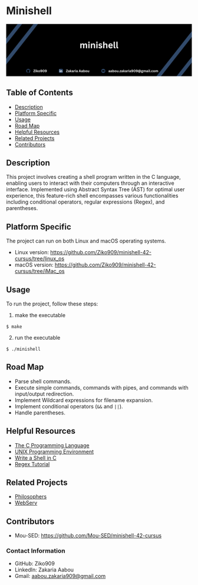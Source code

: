 # Minishell

![Intro](images/minishell.png)
## Table of Contents

- [Description](#description)
- [Platform Specific](#platform-specific)
- [Usage](#usage)
- [Road Map](#road-map)
- [Helpful Resources](#helpful-resources)
- [Related Projects](#related-projects)
- [Contributors](#contributors)

## Description

This project involves creating a shell program written in the C language, enabling users to interact with their computers through an interactive interface. Implemented using Abstract Syntax Tree (AST) for optimal user experience, this feature-rich shell encompasses various functionalities including conditional operators, regular expressions (Regex), and parentheses.

## Platform Specific

The project can run on both Linux and macOS operating systems.

- Linux version: https://github.com/Ziko909/minishell-42-cursus/tree/linux_os
- macOS version: https://github.com/Ziko909/minishell-42-cursus/tree/iMac_os

## Usage

To run the project, follow these steps:

1. make the executable

```
$ make
```
2. run the executable

```
$ ./minishell
```

## Road Map

- Parse shell commands.
- Execute simple commands, commands with pipes, and commands with input/output redirection.
- Implement Wildcard expressions for filename expansion.
- Implement conditional operators (`&&` and `||`).
- Handle parentheses.

## Helpful Resources

- [The C Programming Language](https://www.learn-c.org/)
- [UNIX Programming Environment](https://cs3157.github.io/www/2022-9/guides/unix-setup.html)
- [Write a Shell in C](https://brennan.io/2015/01/16/write-a-shell-in-c/)
- [Regex Tutorial](https://www.regular-expressions.info/tutorial.html)

## Related Projects

- [Philosophers](https://github.com/Ziko909/Philosophers_42Network)
- [WebServ](https://github.com/Ziko909/Webserv)

## Contributors

- Mou-SED: https://github.com/Mou-SED/minishell-42-cursus

### Contact Information

- GitHub: Ziko909
- LinkedIn: Zakaria Aabou
- Gmail: aabou.zakaria909@gmail.com
